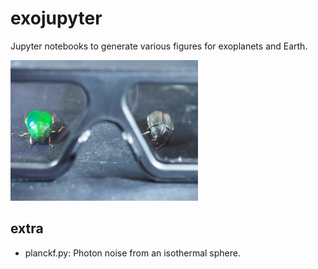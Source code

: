 # exojupyter
Jupyter notebooks to generate various figures for exoplanets and Earth.

<img src="https://github.com/HajimeKawahara/exojupyter/blob/master/fig/circular.jpg" Titie="explanation" Width=300px>


## extra

- planckf.py: Photon noise from an isothermal sphere.
